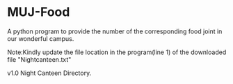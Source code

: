 # MUJ-Food
A python program to provide the number of the corresponding food joint in our wonderful campus.


Note:Kindly update the file location in the program(line 1) of the downloaded file "Nightcanteen.txt" 

v1.0 Night Canteen Directory.

